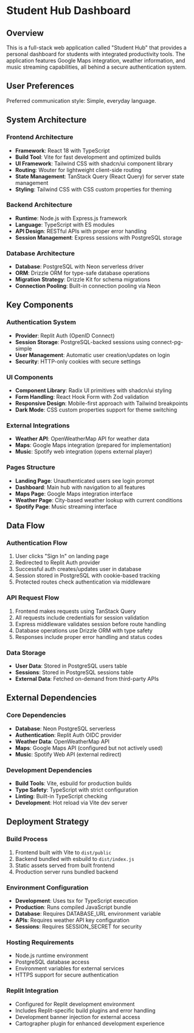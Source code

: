 # Student Hub Dashboard

## Overview

This is a full-stack web application called "Student Hub" that provides a personal dashboard for students with integrated productivity tools. The application features Google Maps integration, weather information, and music streaming capabilities, all behind a secure authentication system.

## User Preferences

Preferred communication style: Simple, everyday language.

## System Architecture

### Frontend Architecture
- **Framework**: React 18 with TypeScript
- **Build Tool**: Vite for fast development and optimized builds
- **UI Framework**: Tailwind CSS with shadcn/ui component library
- **Routing**: Wouter for lightweight client-side routing
- **State Management**: TanStack Query (React Query) for server state management
- **Styling**: Tailwind CSS with CSS custom properties for theming

### Backend Architecture
- **Runtime**: Node.js with Express.js framework
- **Language**: TypeScript with ES modules
- **API Design**: RESTful APIs with proper error handling
- **Session Management**: Express sessions with PostgreSQL storage

### Database Architecture
- **Database**: PostgreSQL with Neon serverless driver
- **ORM**: Drizzle ORM for type-safe database operations
- **Migration Strategy**: Drizzle Kit for schema migrations
- **Connection Pooling**: Built-in connection pooling via Neon

## Key Components

### Authentication System
- **Provider**: Replit Auth (OpenID Connect)
- **Session Storage**: PostgreSQL-backed sessions using connect-pg-simple
- **User Management**: Automatic user creation/updates on login
- **Security**: HTTP-only cookies with secure settings

### UI Components
- **Component Library**: Radix UI primitives with shadcn/ui styling
- **Form Handling**: React Hook Form with Zod validation
- **Responsive Design**: Mobile-first approach with Tailwind breakpoints
- **Dark Mode**: CSS custom properties support for theme switching

### External Integrations
- **Weather API**: OpenWeatherMap API for weather data
- **Maps**: Google Maps integration (prepared for implementation)
- **Music**: Spotify web integration (opens external player)

### Pages Structure
- **Landing Page**: Unauthenticated users see login prompt
- **Dashboard**: Main hub with navigation to all features
- **Maps Page**: Google Maps integration interface
- **Weather Page**: City-based weather lookup with current conditions
- **Spotify Page**: Music streaming interface

## Data Flow

### Authentication Flow
1. User clicks "Sign In" on landing page
2. Redirected to Replit Auth provider
3. Successful auth creates/updates user in database
4. Session stored in PostgreSQL with cookie-based tracking
5. Protected routes check authentication via middleware

### API Request Flow
1. Frontend makes requests using TanStack Query
2. All requests include credentials for session validation
3. Express middleware validates session before route handling
4. Database operations use Drizzle ORM with type safety
5. Responses include proper error handling and status codes

### Data Storage
- **User Data**: Stored in PostgreSQL users table
- **Sessions**: Stored in PostgreSQL sessions table
- **External Data**: Fetched on-demand from third-party APIs

## External Dependencies

### Core Dependencies
- **Database**: Neon PostgreSQL serverless
- **Authentication**: Replit Auth OIDC provider
- **Weather Data**: OpenWeatherMap API
- **Maps**: Google Maps API (configured but not actively used)
- **Music**: Spotify Web API (external redirect)

### Development Dependencies
- **Build Tools**: Vite, esbuild for production builds
- **Type Safety**: TypeScript with strict configuration
- **Linting**: Built-in TypeScript checking
- **Development**: Hot reload via Vite dev server

## Deployment Strategy

### Build Process
1. Frontend built with Vite to `dist/public`
2. Backend bundled with esbuild to `dist/index.js`
3. Static assets served from built frontend
4. Production server runs bundled backend

### Environment Configuration
- **Development**: Uses tsx for TypeScript execution
- **Production**: Runs compiled JavaScript bundle
- **Database**: Requires DATABASE_URL environment variable
- **APIs**: Requires weather API key configuration
- **Sessions**: Requires SESSION_SECRET for security

### Hosting Requirements
- Node.js runtime environment
- PostgreSQL database access
- Environment variables for external services
- HTTPS support for secure authentication

### Replit Integration
- Configured for Replit development environment
- Includes Replit-specific build plugins and error handling
- Development banner injection for external access
- Cartographer plugin for enhanced development experience